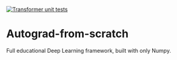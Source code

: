 [![Transformer unit tests](https://github.com/eduardoleao052/autograd-from-scratch/actions/workflows/unit-tests.yml/badge.svg)](https://github.com/eduardoleao052/autograd-from-scratch/actions/workflows/unit-tests.yml)
# Autograd-from-scratch
Full educational Deep Learning framework, built with only Numpy. 
